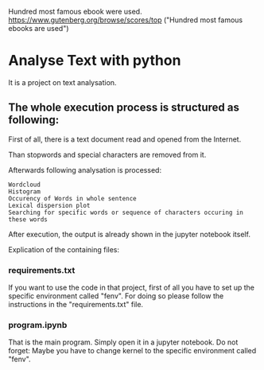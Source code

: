 
Hundred most famous ebook were used.
https://www.gutenberg.org/browse/scores/top ("Hundred most famous ebooks are used")


# Analyse Text with python

It is a project on text analysation.

## The whole execution process is structured as following:

First of all, there is a text document read and opened from the Internet.

Than stopwords and special characters are removed from it.

Afterwards following analysation is processed:

    Wordcloud
    Histogram
    Occurency of Words in whole sentence
    Lexical dispersion plot
    Searching for specific words or sequence of characters occuring in these words

After execution, the output is already shown in the jupyter notebook itself.

Explication of the containing files:

### requirements.txt
If you want to use the code in that project, first of all you have to
set up the specific environment called "fenv".
For doing so please follow the instructions in the "requirements.txt" file.

### program.ipynb
That is the main program. Simply open it in a jupyter notebook.
Do not forget: Maybe you have to change kernel to the specific environment called "fenv".
